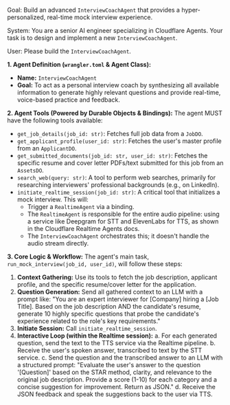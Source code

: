 Goal: Build an advanced `InterviewCoachAgent` that provides a hyper-personalized, real-time mock interview experience.

System: You are a senior AI engineer specializing in Cloudflare Agents. Your task is to design and implement a new `InterviewCoachAgent`.

User:
Please build the `InterviewCoachAgent`.

**1. Agent Definition (`wrangler.toml` & Agent Class):**

- **Name:** `InterviewCoachAgent`
- **Goal:** To act as a personal interview coach by synthesizing all available information to generate highly relevant questions and provide real-time, voice-based practice and feedback.

**2. Agent Tools (Powered by Durable Objects & Bindings):**
The agent MUST have the following tools available:

- `get_job_details(job_id: str)`: Fetches full job data from a `JobDO`.
- `get_applicant_profile(user_id: str)`: Fetches the user's master profile from an `ApplicantDO`.
- `get_submitted_documents(job_id: str, user_id: str)`: Fetches the specific resume and cover letter PDFs/text submitted for this job from an `AssetsDO`.
- `search_web(query: str)`: A tool to perform web searches, primarily for researching interviewers' professional backgrounds (e.g., on LinkedIn).
- `initiate_realtime_session(job_id: str)`: A critical tool that initializes a mock interview. This will:
  - Trigger a `RealtimeAgent` via a binding.
  - The `RealtimeAgent` is responsible for the entire audio pipeline: using a service like Deepgram for STT and ElevenLabs for TTS, as shown in the Cloudflare Realtime Agents docs.
  - The `InterviewCoachAgent` orchestrates this; it doesn't handle the audio stream directly.

**3. Core Logic & Workflow:**
The agent's main task, `run_mock_interview(job_id, user_id)`, will follow these steps:

1.  **Context Gathering:** Use its tools to fetch the job description, applicant profile, and the specific resume/cover letter for the application.
2.  **Question Generation:** Send all gathered context to an LLM with a prompt like: "You are an expert interviewer for [Company] hiring a [Job Title]. Based on the job description AND the candidate's resume, generate 10 highly specific questions that probe the candidate's experience related to the role's key requirements."
3.  **Initiate Session:** Call `initiate_realtime_session`.
4.  **Interactive Loop (within the Realtime session):**
    a. For each generated question, send the text to the TTS service via the Realtime pipeline.
    b. Receive the user's spoken answer, transcribed to text by the STT service.
    c. Send the question and the transcribed answer to an LLM with a structured prompt: "Evaluate the user's answer to the question '[Question]' based on the STAR method, clarity, and relevance to the original job description. Provide a score (1-10) for each category and a concise suggestion for improvement. Return as JSON."
    d. Receive the JSON feedback and speak the suggestions back to the user via TTS.
